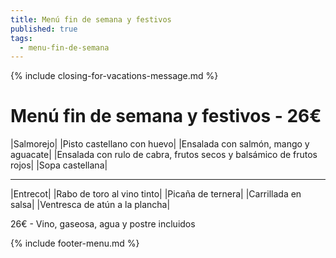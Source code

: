 ```yaml
---
title: Menú fin de semana y festivos
published: true
tags:
  - menu-fin-de-semana
---
```


{% include closing-for-vacations-message.md %}

# Menú fin de semana y festivos - 26€

|Salmorejo|
|Pisto castellano con huevo|
|Ensalada con salmón, mango y aguacate|
|Ensalada con rulo de cabra, frutos secos y balsámico de frutos rojos|
|Sopa castellana|

------

|Entrecot|
|Rabo de toro al vino tinto|
|Picaña de ternera|
|Carrillada en salsa|
|Ventresca de atún a la plancha|

<!-- |Cordero asado|eligiendo este segundo plato se añade 10€ al menú, en total 36€| -->

26€ - Vino, gaseosa, agua y postre incluidos

{% include footer-menu.md %}
